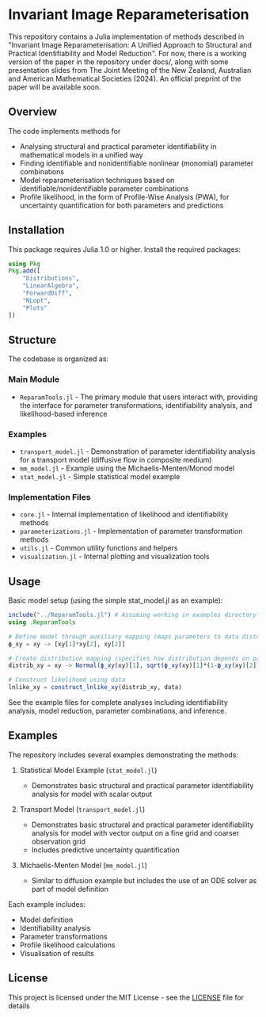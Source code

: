 # Invariant Image Reparameterisation

This repository contains a Julia implementation of methods described in "Invariant Image Reparameterisation: A Unified Approach to Structural and Practical Identifiability and Model Reduction". For now, there is a working version of the paper in the repository under docs/, along with some presentation slides from The Joint Meeting of the New Zealand, Australian and American Mathematical Societies (2024). An official preprint of the paper will be available soon.

## Overview

The code implements methods for

- Analysing structural and practical parameter identifiability in mathematical models in a unified way
- Finding identifiable and nonidentifiable nonlinear (monomial) parameter combinations
- Model reparameterisation techniques based on identifiable/nonidentifiable parameter combinations
- Profile likelihood, in the form of Profile-Wise Analysis (PWA), for uncertainty quantification for both parameters and predictions

## Installation

This package requires Julia 1.0 or higher. Install the required packages:

```julia
using Pkg
Pkg.add([
    "Distributions", 
    "LinearAlgebra",
    "ForwardDiff",
    "NLopt",
    "Plots"
])
```

## Structure

The codebase is organized as:

### Main Module
- `ReparamTools.jl` - The primary module that users interact with, providing the interface for parameter transformations, identifiability analysis, and likelihood-based inference

### Examples
- `transport_model.jl` - Demonstration of parameter identifiability analysis for a transport model (diffusive flow in composite medium)
- `mm_model.jl` - Example using the Michaelis-Menten/Monod model
- `stat_model.jl` - Simple statistical model example 

### Implementation Files
- `core.jl` - Internal implementation of likelihood and identifiability methods
- `parameterizations.jl` - Implementation of parameter transformation methods
- `utils.jl` - Common utility functions and helpers
- `visualization.jl` - Internal plotting and visualization tools

## Usage

Basic model setup (using the simple stat_model.jl as an example):

```julia
include("../ReparamTools.jl") # Assuming working in examples directory
using .ReparamTools 

# Define model through auxiliary mapping (maps parameters to data distribution parameters)
ϕ_xy = xy -> [xy[1]*xy[2], xy[2]]

# Create distribution mapping (specifies how distribution depends on parameters)
distrib_xy = xy -> Normal(ϕ_xy(xy)[1], sqrt(ϕ_xy(xy)[1]*(1-ϕ_xy(xy)[2])))

# Construct likelihood using data
lnlike_xy = construct_lnlike_xy(distrib_xy, data)

```

See the example files for complete analyses including identifiability analysis, model reduction, parameter combinations, and inference.

## Examples

The repository includes several examples demonstrating the methods:

1. Statistical Model Example (`stat_model.jl`)
   - Demonstrates basic structural and practical parameter identifiability analysis for model with scalar output

2. Transport Model (`transport_model.jl`)
   - Demonstrates basic structural and practical parameter identifiability analysis for model with vector output on a fine grid and coarser observation grid
   - Includes predictive uncertainty quantification

3. Michaelis-Menten Model (`mm_model.jl`)
   - Similar to diffusion example but includes the use of an ODE solver as part of model definition

Each example includes:
- Model definition
- Identifiability analysis
- Parameter transformations
- Profile likelihood calculations
- Visualisation of results

## License
This project is licensed under the MIT License - see the [LICENSE](LICENSE) file for details


